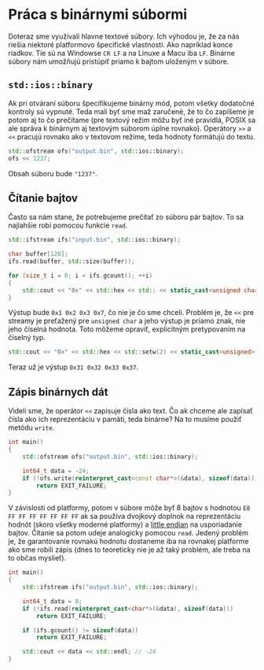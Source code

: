 # Práca s binárnymi súbormi

Doteraz sme využívali hlavne textové súbory. Ich výhodou je, že za nás riešia niektoré platformovo špecifické vlastnosti. Ako napríklad konce riadkov. Tie sú na Windowse `CR LF` a na Linuxe a Macu iba `LF`. Binárne súbory nám umožňujú pristúpiť priamo k bajtom uloženým v súbore. 

## `std::ios::binary`

Ak pri otváraní súboru špecifikujeme binárny mód, potom všetky dodatočné kontroly sú vypnuté. Teda mali byť sme maž zaručené, že to čo zapíšeme je potom aj to čo prečítame (pre textový režim môžu byť iné pravidlá, POSIX sa ale správa k binárnym aj textovým súborom úplne rovnako). Operátory `>>` a `<<` pracujú rovnako ako v textovom režime, teda hodnoty formátujú do textu. 

```cpp
std::ofstream ofs("output.bin", std::ios::binary);
ofs << 1237;
```

Obsah súboru bude `"1237"`. 

## Čítanie bajtov

Často sa nám stane, že potrebujeme prečítať zo súboru pár bajtov. To sa najlahšie robí pomocou funkcie `read`. 

```cpp
std::ifstream ifs("input.bin", std::ios::binary);

char buffer[128];
ifs.read(buffer, std::size(buffer));

for (size_t i = 0; i < ifs.gcount(); ++i)
{
    std::cout << "0x" << std::hex << std:: << static_cast<unsigned char>(buffer[i]) << ' ';
}
```

Výstup bude `0x1 0x2 0x3 0x7`, čo nie je čo sme chceli. Problém je, že `<<` pre streamy je preťažený pre `unsigned char` a jeho výstup je priamo znak, nie jeho číselná hodnota. Toto môžeme opraviť, explicitným pretypovaním na číselný typ. 

```cpp
std::cout << "0x" << std::hex << std::setw(2) << static_cast<unsigned>(buffer[i]) << ' ';
```

Teraz už je výstup `0x31 0x32 0x33 0x37`. 

## Zápis binárnych dát

Videli sme, že operátor `<<` zapisuje čísla ako text. Čo ak chceme ale zapísať čísla ako ich reprezentáciu v pamäti, teda binárne? Na to musíme použiť metódu `write`. 

```cpp
int main()
{
    std::ofstream ofs("output.bin", std::ios::binary);

    int64_t data = -24;
    if (!ofs.write(reinterpret_cast<const char*>(&data), sizeof(data)))
        return EXIT_FAILURE;
}
```

V závislosti od platformy, potom v súbore môže byť 8 bajtov s hodnotou `E8 FF FF FF FF FF FF FF` ak sa používa dvojkový doplnok na reprezentáciu hodnôt (skoro všetky moderné platformy) a [little endian](https://en.wikipedia.org/wiki/Endianness) na usporiadanie bajtov. Čítanie sa potom udeje analogicky pomocou `read`. Jedený problém je, že garantovanie rovnakú hodnotu dostaneme iba na rovnakej platforme ako sme robili zápis (dnes to teoreticky nie je až taký problém, ale treba na to občas myslieť). 

```cpp
int main()
{
    std::ifstream ifs("output.bin", std::ios::binary);

    int64_t data = 0;
    if (!ifs.read(reinterpret_cast<char*>(&data), sizeof(data)))
        return EXIT_FAILURE;

    if (ifs.gcount() != sizeof(data))
        return EXIT_FAILURE;

    std::cout << data << std::endl; // -24
}
```